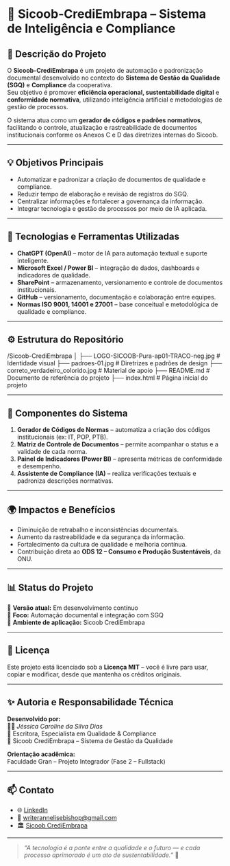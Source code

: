 # 🌱 Sicoob-CrediEmbrapa – Sistema de Inteligência e Compliance

## 📘 Descrição do Projeto
O **Sicoob-CrediEmbrapa** é um projeto de automação e padronização documental desenvolvido no contexto do **Sistema de Gestão da Qualidade (SGQ)** e **Compliance** da cooperativa.  
Seu objetivo é promover **eficiência operacional, sustentabilidade digital** e **conformidade normativa**, utilizando inteligência artificial e metodologias de gestão de processos.

O sistema atua como um **gerador de códigos e padrões normativos**, facilitando o controle, atualização e rastreabilidade de documentos institucionais conforme os Anexos C e D das diretrizes internas do Sicoob.

---

## 💡 Objetivos Principais
- Automatizar e padronizar a criação de documentos de qualidade e compliance.  
- Reduzir tempo de elaboração e revisão de registros do SGQ.  
- Centralizar informações e fortalecer a governança da informação.  
- Integrar tecnologia e gestão de processos por meio de IA aplicada.  

---

## 🧠 Tecnologias e Ferramentas Utilizadas
- **ChatGPT (OpenAI)** – motor de IA para automação textual e suporte inteligente.  
- **Microsoft Excel / Power BI** – integração de dados, dashboards e indicadores de qualidade.  
- **SharePoint** – armazenamento, versionamento e controle de documentos institucionais.  
- **GitHub** – versionamento, documentação e colaboração entre equipes.  
- **Normas ISO 9001, 14001 e 27001** – base conceitual e metodológica de qualidade e compliance.  

---

## ⚙️ Estrutura do Repositório
/Sicoob-CrediEmbrapa
│
├── LOGO-SICOOB-Pura-ap01-TRACO-neg.jpg # Identidade visual
├── padroes-01.jpg # Diretrizes e padrões de design
├── correto_verdadeiro_colorido.jpg # Material de apoio
├── README.md # Documento de referência do projeto
├── index.html # Página inicial do projeto


---

## 🧩 Componentes do Sistema
1. **Gerador de Códigos de Normas** – automatiza a criação dos códigos institucionais (ex: IT, POP, PTB).  
2. **Matriz de Controle de Documentos** – permite acompanhar o status e a validade de cada norma.  
3. **Painel de Indicadores (Power BI)** – apresenta métricas de conformidade e desempenho.  
4. **Assistente de Compliance (IA)** – realiza verificações textuais e padroniza descrições normativas.  

---

## 🌍 Impactos e Benefícios
- Diminuição de retrabalho e inconsistências documentais.  
- Aumento da rastreabilidade e da segurança da informação.  
- Fortalecimento da cultura de qualidade e melhoria contínua.  
- Contribuição direta ao **ODS 12 – Consumo e Produção Sustentáveis**, da ONU.  

---

## 📊 Status do Projeto
🚀 **Versão atual:** Em desenvolvimento contínuo  
🧩 **Foco:** Automação documental e integração com SGQ  
💼 **Ambiente de aplicação:** Sicoob CrediEmbrapa  

---

## 📜 Licença
Este projeto está licenciado sob a **Licença MIT** – você é livre para usar, copiar e modificar, desde que mantenha os créditos originais.

---

## ✨ Autoria e Responsabilidade Técnica
**Desenvolvido por:**  
👩‍💻 *Jéssica Caroline da Silva Dias*  
💼 Escritora, Especialista em Qualidade & Compliance  
📍 Sicoob CrediEmbrapa – Sistema de Gestão da Qualidade  

**Orientação acadêmica:**  
Faculdade Gran – Projeto Integrador (Fase 2 – Fullstack)  

---

## 📫 Contato
- 🌐 [LinkedIn](https://www.linkedin.com/in/jessicacarolinedias)  
- 📧 writerannelisebishop@gmail.com  
- 🏛️ [Sicoob CrediEmbrapa](https://www.sicoobcrediembrapa.coop.br/)

---

> _“A tecnologia é a ponte entre a qualidade e o futuro — e cada processo aprimorado é um ato de sustentabilidade.”_ 🌿
